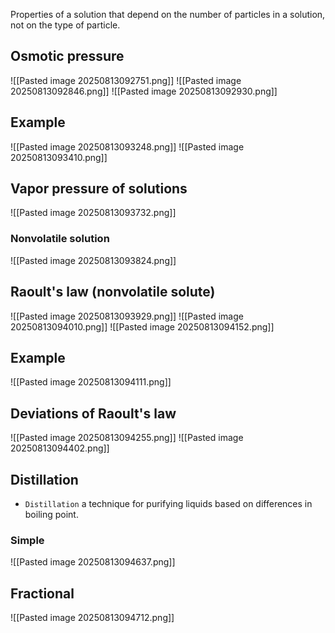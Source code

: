 Properties of a solution that depend on the number of particles in a solution, not on the type of particle.

## Osmotic pressure
![[Pasted image 20250813092751.png]]
![[Pasted image 20250813092846.png]]
![[Pasted image 20250813092930.png]]

## Example
![[Pasted image 20250813093248.png]]
![[Pasted image 20250813093410.png]]

## Vapor pressure of solutions
![[Pasted image 20250813093732.png]]

### Nonvolatile solution
![[Pasted image 20250813093824.png]]

## Raoult's law  (nonvolatile solute)
![[Pasted image 20250813093929.png]]
![[Pasted image 20250813094010.png]]
![[Pasted image 20250813094152.png]]
## Example
![[Pasted image 20250813094111.png]]

## Deviations of Raoult's law
![[Pasted image 20250813094255.png]]
![[Pasted image 20250813094402.png]]

## Distillation
* `Distillation` a technique for purifying liquids based on differences in boiling point.

### Simple
![[Pasted image 20250813094637.png]]

## Fractional
![[Pasted image 20250813094712.png]]

